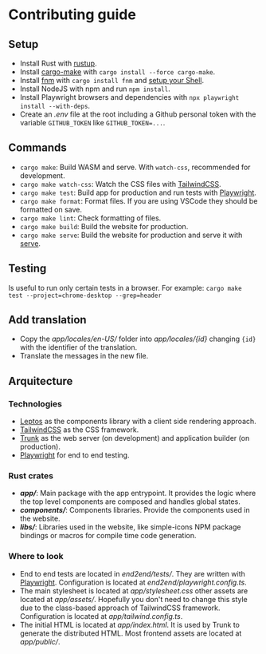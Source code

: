 # Contributing guide

## Setup

- Install Rust with [rustup](https://rustup.rs/).
- Install [cargo-make](https://sagiegurari.github.io/cargo-make/) with `cargo install --force cargo-make`.
- Install [fnm](https://github.com/Schniz/fnm) with `cargo install fnm` and [setup your Shell](https://github.com/Schniz/fnm#shell-setup).
- Install NodeJS with npm and run `npm install`.
- Install Playwright browsers and dependencies with `npx playwright install --with-deps`.
- Create an _.env_ file at the root including a Github personal token with the variable `GITHUB_TOKEN` like `GITHUB_TOKEN=...`.

## Commands

- `cargo make`: Build WASM and serve. With `watch-css`, recommended for development.
- `cargo make watch-css`: Watch the CSS files with [TailwindCSS](https://tailwindcss.com/).
- `cargo make test`: Build app for production and run tests with [Playwright](https://playwright.dev/).
- `cargo make format`: Format files. If you are using VSCode they should be formatted on save.
- `cargo make lint`: Check formatting of files.
- `cargo make build`: Build the website for production.
- `cargo make serve`: Build the website for production and serve it with [serve](https://www.npmjs.com/package/serve).

## Testing

Is useful to run only certain tests in a browser. For example: `cargo make test --project=chrome-desktop --grep=header`

## Add translation

- Copy the _app/locales/en-US/_ folder into _app/locales/{id}_ changing `{id}` with the identifier of the translation.
- Translate the messages in the new file.

## Arquitecture

### Technologies

- [Leptos](https://docs.rs/leptos) as the components library with a client side rendering approach.
- [TailwindCSS](https://tailwindcss.com/) as the CSS framework.
- [Trunk](https://trunkrs.dev/) as the web server (on development) and application builder (on production).
- [Playwright](https://playwright.dev/) for end to end testing.

### Rust crates

- **_app/_**: Main package with the app entrypoint. It provides the logic where the top level components are composed and handles global states.
- **_components/_**: Components libraries. Provide the components used in the website.
- **_libs/_**: Libraries used in the website, like simple-icons NPM package bindings or macros for compile time code generation.

### Where to look

- End to end tests are located in _end2end/tests/_. They are written with [Playwright](https://playwright.dev/). Configuration is located at _end2end/playwright.config.ts_.
- The main stylesheet is located at _app/stylesheet.css_ other assets are located at _app/assets/_. Hopefully you don't need to change this style due to the class-based approach of TailwindCSS framework. Configuration is located at _app/tailwind.config.ts_.
- The initial HTML is located at _app/index.html_. It is used by Trunk to generate the distributed HTML. Most frontend assets are located at _app/public/_.
